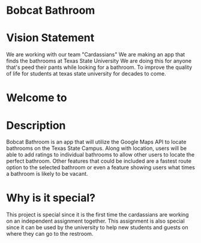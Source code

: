 # Bobcat Bathroom

# Vision Statement
We are working with our team "Cardassians"
We are making an app that finds the bathrooms at Texas State University
We are doing this for anyone that's peed their pants while looking for a bathroom.
To improve the quality of life for students at texas state university for decades to come.

# Welcome to 


# Description
Bobcat Bathroom is an app that will utilize the Google Maps API to locate bathrooms on the Texas State Campus. Along with location, users will be able to add ratings to individual bathrooms to allow other users to locate the perfect bathroom. Other features that could be included are a fastest route option to the selected bathroom or even a feature showing users what times a bathroom is likely to be vacant.

# Why is it special?
This project is special since it is the first time the cardassians are working on an independent assignment together. 
This assignment is also special since it can be used by the university to help new students and guests
on where they can go to the restroom.  
